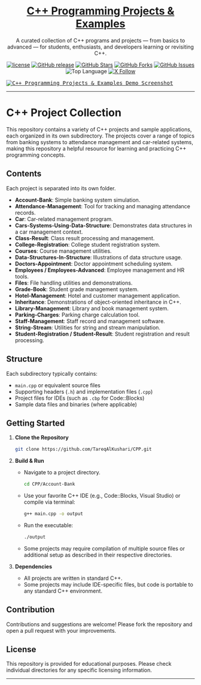 <!-- Banner -->
<p align="center">
<!--   <a href="https://raw.githubusercontent.com/TareqAlKushari/CPP/master/docs/banner.png" target="_blank">
    <img src="https://raw.githubusercontent.com/TareqAlKushari/CPP/master/docs/banner.png" alt="CPP Repository Banner" width="100%" height="250px"/>
  </a> -->
</p>

<h1 align="center">
  <a href="https://raw.githubusercontent.com/TareqAlKushari/CPP/" target="_blank" align="center">
    C++ Programming Projects & Examples
  </a>
</h1>

<p align="center">A curated collection of C++ programs and projects — from basics to advanced — for students, enthusiasts, and developers learning or revisiting C++.</p>

<p align="center">
    <a href="https://github.com/TareqAlKushari/CPP/LICENSE"><img src="https://img.shields.io/github/license/TareqAlKushari/CPP" alt="license"></a>
    <a href="https://github.com/TareqAlKushari/CPP/releases/"><img src="https://img.shields.io/github/release/TareqAlKushari/CPP" alt="GitHub release"></a>
    <a href="https://github.com/TareqAlKushari/CPP/stargazers"><img src="https://img.shields.io/github/stars/TareqAlKushari/CPP" alt="GitHub Stars"></a>
    <a href="https://github.com/TareqAlKushari/CPP/network/members"><img src="https://img.shields.io/github/forks/TareqAlKushari/CPP" alt="GitHub Forks"></a>
    <a href="https://github.com/TareqAlKushari/CPP/issues"><img src="https://img.shields.io/github/issues/TareqAlKushari/CPP" alt="GitHub Issues"></a>
    <img src="https://img.shields.io/github/languages/top/TareqAlKushari/CPP" alt="Top Language">
    <a href="https://x.com/Al_Kushari?t=gU61bcmlDbtf3KV4kqGULA&s=09" target="_blank"><img alt="X Follow" src="https://img.shields.io/twitter/follow/Al_Kushari"></a>
</p>

<kbd align="center">[![C++ Programming Projects & Examples Demo Screenshot](<img src="https://raw.githubusercontent.com/TareqAlKushari/CPP/master/docs/banner.png" alt="CPP Repository Banner" width="100%"/>)](https://raw.githubusercontent.com/TareqAlKushari/CPP/)</kbd>

---

# C++ Project Collection

This repository contains a variety of C++ projects and sample applications, each organized in its own subdirectory. The projects cover a range of topics from banking systems to attendance management and car-related systems, making this repository a helpful resource for learning and practicing C++ programming concepts.

## Contents

Each project is separated into its own folder.

- **Account-Bank**: Simple banking system simulation.
- **Attendance-Management**: Tool for tracking and managing attendance records.
- **Car**: Car-related management program.
- **Cars-Systems-Using-Data-Structure**: Demonstrates data structures in a car management context.
- **Class-Result**: Class result processing and management.
- **College-Registration**: College student registration system.
- **Courses**: Course management utilities.
- **Data-Structures-In-Structure**: Illustrations of data structure usage.
- **Doctors-Appointment**: Doctor appointment scheduling system.
- **Employees / Employees-Advanced**: Employee management and HR tools.
- **Files**: File handling utilities and demonstrations.
- **Grade-Book**: Student grade management system.
- **Hotel-Management**: Hotel and customer management application.
- **Inheritance**: Demonstrations of object-oriented inheritance in C++.
- **Library-Management**: Library and book management system.
- **Parking-Charges**: Parking charge calculation tool.
- **Staff-Management**: Staff record and management software.
- **String-Stream**: Utilities for string and stream manipulation.
- **Student-Registration / Student-Result**: Student registration and result processing.


## Structure

Each subdirectory typically contains:
- `main.cpp` or equivalent source files
- Supporting headers (`.h`) and implementation files (`.cpp`)
- Project files for IDEs (such as `.cbp` for Code::Blocks)
- Sample data files and binaries (where applicable)

## Getting Started

1. **Clone the Repository**
   ```bash
   git clone https://github.com/TareqAlKushari/CPP.git
   ```

2. **Build & Run**
   - Navigate to a project directory.
       ```bash
       cd CPP/Account-Bank
       ```
   - Use your favorite C++ IDE (e.g., Code::Blocks, Visual Studio) or compile via terminal:
     ```bash
     g++ main.cpp -o output
     ```
   - Run the executable:
     ```bash
     ./output
     ```

   - Some projects may require compilation of multiple source files or additional setup as described in their respective directories.

3. **Dependencies**
   - All projects are written in standard C++.
   - Some projects may include IDE-specific files, but code is portable to any standard C++ environment.

## Contribution

Contributions and suggestions are welcome! Please fork the repository and open a pull request with your improvements.

## License

This repository is provided for educational purposes. Please check individual directories for any specific licensing information.

---
